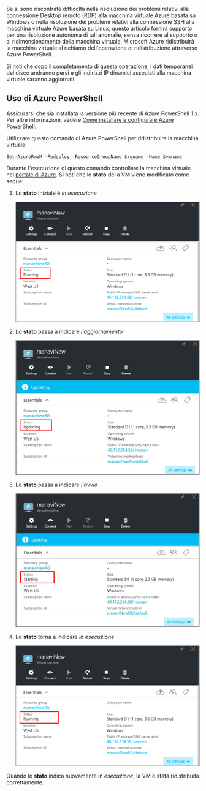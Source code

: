 
Se si sono riscontrate difficoltà nella risoluzione dei problemi relativi alla connessione Desktop remoto (RDP) alla macchina virtuale Azure basata su Windows o nella risoluzione dei problemi relativi alla connessione SSH alla macchina virtuale Azure basata su Linux, questo articolo fornirà supporto per una risoluzione autonoma di tali anomalie, senza ricorrere al supporto o al ridimensionamento della macchina virtuale. Microsoft Azure ridistribuirà la macchina virtuale al richiamo dell'operazione di ridistribuzione attraverso Azure PowerShell.

Si noti che dopo il completamento di questa operazione, i dati temporanei del disco andranno persi e gli indirizzi IP dinamici associati alla macchina virtuale saranno aggiornati.


## Uso di Azure PowerShell

Assicurarsi che sia installata la versione più recente di Azure PowerShell 1.x. Per altre informazioni, vedere [Come installare e configurare Azure PowerShell](../articles/powershell-install-configure.md).

Utilizzare questo comando di Azure PowerShell per ridistribuire la macchina virtuale:

	Set-AzureRmVM -Redeploy -ResourceGroupName $rgname -Name $vmname 


Durante l'esecuzione di questo comando controllare la macchina virtuale nel [portale di Azure](https://portal.azure.com). Si noti che lo **stato** della VM viene modificato come segue:

1. Lo **stato** iniziale è *in esecuzione*

	![Redeploy initial status](./media/virtual-machines-common-redeploy-to-new-node/statusrunning1.png)

2. Lo **stato** passa a indicare *l'aggiornamento*

	![Redeploy status Updating](./media/virtual-machines-common-redeploy-to-new-node/statusupdating.png)

3. Lo **stato** passa a indicare *l'avvio*

	![Redeploy status Starting](./media/virtual-machines-common-redeploy-to-new-node/statusstarting.png)

4. Lo **stato** torna a indicare *in esecuzione*

	![Redeploy final status](./media/virtual-machines-common-redeploy-to-new-node/statusrunning2.png)

Quando lo **stato** indica nuovamente in *esecuzione*, la VM è stata ridistribuita correttamente.

<!---HONumber=AcomDC_0309_2016-->